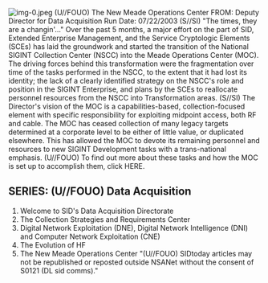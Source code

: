 ![img-0.jpeg](img-0.jpeg)
(U//FOUO) The New Meade Operations Center
FROM:
Deputy Director for Data Acquisition
Run Date: 07/22/2003
(S//SI) "The times, they are a changin'..." Over the past 5 months, a major effort on the part of SID, Extended Enterprise Management, and the Service Cryptologic Elements (SCEs) has laid the groundwork and started the transition of the National SIGINT Collection Center (NSCC) into the Meade Operations Center (MOC). The driving forces behind this transformation were the fragmentation over time of the tasks performed in the NSCC, to the extent that it had lost its identity; the lack of a clearly identified strategy on the NSCC's role and position in the SIGINT Enterprise, and plans by the SCEs to reallocate personnel resources from the NSCC into Transformation areas.
(S//SI) The Director's vision of the MOC is a capabilities-based, collection-focused element with specific responsibility for exploiting midpoint access, both RF and cable. The MOC has ceased collection of many legacy targets determined at a corporate level to be either of little value, or duplicated elsewhere. This has allowed the MOC to devote its remaining personnel and resources to new SIGINT Development tasks with a trans-national emphasis.
(U//FOUO) To find out more about these tasks and how the MOC is set up to accomplish them, click HERE.

## SERIES: (U//FOUO) Data Acquisition

1. Welcome to SID's Data Acquisition Directorate
2. The Collection Strategies and Requirements Center
3. Digital Network Exploitation (DNE), Digital Network Intelligence (DNI) and Computer Network Exploitation (CNE)
4. The Evolution of HF
5. The New Meade Operations Center
"(U//FOUO) SIDtoday articles may not be republished or reposted outside NSANet without the consent of S0121 (DL sid comms)."
